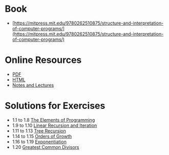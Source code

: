 # Book
- [https://mitpress.mit.edu/9780262510875/structure-and-interpretation-of-computer-programs/](https://mitpress.mit.edu/9780262510875/structure-and-interpretation-of-computer-programs/)

# Online Resources
- [PDF](https://web.mit.edu/6.001/6.037/sicp.pdf)
- [HTML](https://mitp-content-server.mit.edu/books/content/sectbyfn/books_pres_0/6515/sicp.zip/full-text/book/book.html)
- [Notes and Lectures](https://web.mit.edu/6.001/6.037/)

# Solutions for Exercises
- 1.1 to 1.8 [The Elements of Programming](./1.%20Building%20Abstractions%20with%20Procedures/1.1%20The%20Elements%20of%20Programming/1.1.8%20-%20Expressions%20and%20Compound%20Procedures.ipynb)
- 1.9 to 1.10 [Linear Recursion and Iteration](./1.%20Building%20Abstractions%20with%20Procedures/1.2%20Procedures%20and%20the%20Processes%20They%20Generate/1.2.1%20-%20Linear%20Recursion%20and%20Iteration.ipynb)
- 1.11 to 1.13 [Tree Recursion](./1.%20Building%20Abstractions%20with%20Procedures/1.2%20Procedures%20and%20the%20Processes%20They%20Generate/1.2.2%20-%20Tree%20Recursion.ipynb)
- 1.14 to 1.15 [Orders of Growth](./1.%20Building%20Abstractions%20with%20Procedures/1.2%20Procedures%20and%20the%20Processes%20They%20Generate/1.2.3%20-%20Orders%20of%20Growth.ipynb)
- 1.16 to 1.19 [Exponentiation](./1.%20Building%20Abstractions%20with%20Procedures/1.2%20Procedures%20and%20the%20Processes%20They%20Generate/1.2.4%20-%20Exponentiation.ipynb)
- 1.20 [Greatest Common Divisors](/1.%20Building%20Abstractions%20with%20Procedures/1.2%20Procedures%20and%20the%20Processes%20They%20Generate/1.2.5%20-%20Greatest%20Common%20Divisors.ipynb)

